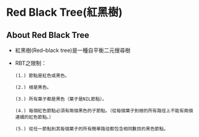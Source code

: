 # Red Black Tree(紅黑樹)

## About Red Black Tree

* 紅黑樹(Red–black tree)是一種自平衡二元搜尋樹

* RBT之限制：
      
      (1.) 節點是紅色或黑色。

      (2.) 根是黑色。

      (3.) 所有葉子都是黑色（葉子是NIL節點）。

      (4.) 每個紅色節點必須有兩個黑色的子節點。（從每個葉子到根的所有路徑上不能有兩個連續的紅色節點。）

      (5.) 從任一節點到其每個葉子的所有簡單路徑都包含相同數目的黑色節點。

## 
 
